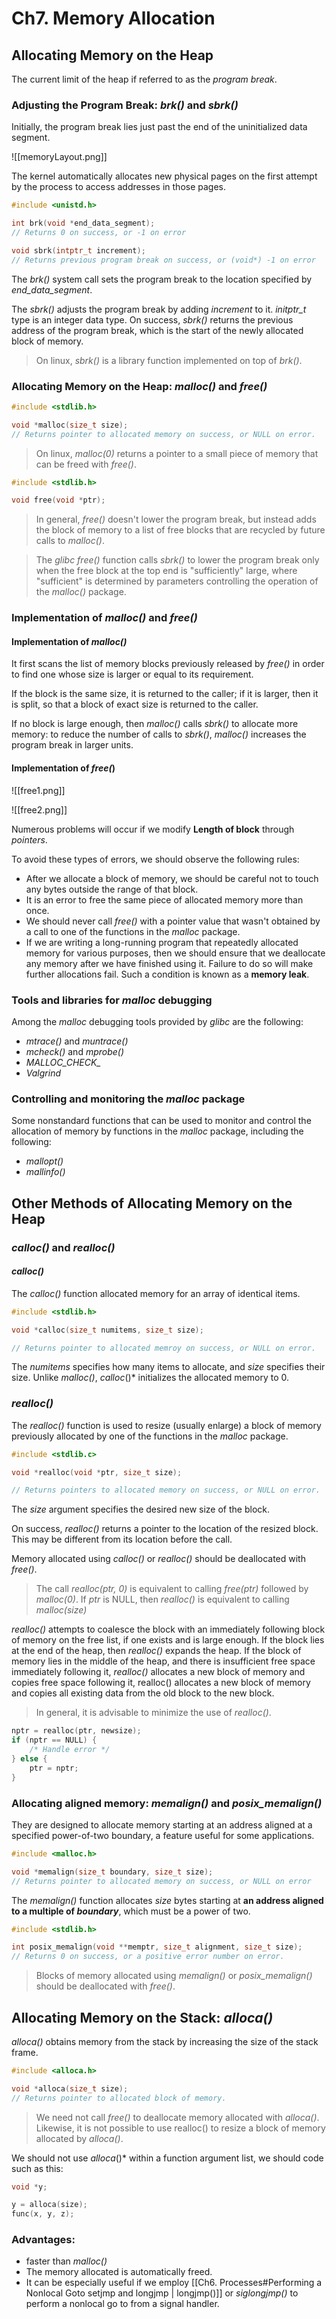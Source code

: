# Ch7. Memory Allocation

## Allocating Memory on the Heap

The current limit of the heap if referred to as the *program break*.

### Adjusting the Program Break: *brk()* and *sbrk()*

Initially, the program break lies just past the end of the uninitialized data segment.

![[memoryLayout.png]]

The kernel automatically allocates new physical pages on the first attempt by the process to access addresses in those pages.

```c
#include <unistd.h>

int brk(void *end_data_segment);
// Returns 0 on success, or -1 on error

void sbrk(intptr_t increment);
// Returns previous program break on success, or (void*) -1 on error

```

The *brk()* system call sets the program break to the location specified by *end_data_segment*.

The *sbrk()* adjusts the program break by adding *increment* to it.
*initptr_t* type is an integer data type. On success, *sbrk()* returns the previous address of the program break, which is the start of the newly allocated block of memory.
> On linux, *sbrk()* is a library function implemented on top of *brk()*.

### Allocating Memory on the Heap: *malloc()* and *free()*

```c
#include <stdlib.h>

void *malloc(size_t size);
// Returns pointer to allocated memory on success, or NULL on error.
```
> On linux, *malloc(0)* returns a pointer to a small piece of memory that can be freed with *free()*.


```c
#include <stdlib.h>

void free(void *ptr);
```

> In general, *free()* doesn't lower the program break, but instead adds the block of memory to a list of free blocks that are recycled by future calls to *malloc()*.

> The *glibc free()* function calls *sbrk()* to lower the program break only when the free block at the top end is "sufficiently" large, where "sufficient" is determined by parameters controlling the operation of the *malloc()* package.

### Implementation of *malloc()* and *free()*

#### Implementation of *malloc()*
It first scans the list of memory blocks previously released by *free()* in order to find one whose size is larger or equal to its requirement. 

If the block is the same size, it is returned to the caller; if it is larger, then it is split, so that a block of exact size is returned to the caller.

If no block is large enough, then *malloc()* calls *sbrk()* to allocate more memory: to reduce the number of calls to *sbrk()*, *malloc()* increases the program break in larger units.


#### Implementation of *free(*)

![[free1.png]]

![[free2.png]]

Numerous problems will occur if we modify **Length of block** through *pointers*.

To avoid these types of errors, we should observe the following rules:
- After we allocate a block of memory, we should be careful not to touch any bytes outside the range of that block.
- It is an error to free the same piece of allocated memory more than once.
- We should never call *free()* with a pointer value that wasn't obtained by a call to one of the functions in the *malloc* package.
- If we are writing a long-running program that repeatedly allocated memory for various purposes, then we should ensure that we deallocate any memory after we have finished using it. Failure to do so will make further allocations fail. Such a condition is known as a **memory leak**.

### Tools and libraries for *malloc* debugging
Among the *malloc* debugging tools provided by *glibc* are the following:
- *mtrace()* and *muntrace()*
- *mcheck()* and *mprobe()*
- *MALLOC_CHECK_*
- *Valgrind*

### Controlling and monitoring the *malloc* package
Some nonstandard functions that can be used to monitor and control the allocation of memory by functions in the *malloc* package, including the following:
- *mallopt()*
- *mallinfo()*

## Other Methods of Allocating Memory on the Heap

### *calloc()* and *realloc()*

#### *calloc()* 
The *calloc()* function allocated memory for an array of identical items.

```c
#include <stdlib.h>

void *calloc(size_t numitems, size_t size);

// Returns pointer to allocated memroy on success, or NULL on error.
```
The *numitems* specifies how many items to allocate, and *size* specifies their size.
Unlike *malloc()*, *calloc*()* initializes the allocated memory to 0.

### *realloc()*
The *realloc()* function is used to resize (usually enlarge) a block of memory previously allocated by one of the functions in the *malloc* package.

```c
#include <stdlib.c>

void *realloc(void *ptr, size_t size);

// Returns pointers to allocated memory on success, or NULL on error.
```

The *size* argument specifies the desired new size of the block.

On success, *realloc()* returns a pointer to the location of the resized block. This may be different from its location before the call.

Memory allocated using *calloc()* or *realloc()* should be deallocated with *free()*.

> The call *realloc(ptr, 0)* is equivalent to calling *free(ptr)* followed by *malloc(0)*. If *ptr* is NULL, then *realloc()* is equivalent to calling *malloc(size)*

*realloc()* attempts to coalesce the block with an immediately following block of memory on the free list, if one exists and is large enough. If the block lies at the end of the heap, then *realloc()* expands the heap. If the block of memory lies in the middle of the heap, and there is insufficient free space immediately following it, *realloc()* allocates a new block of memory and copies free space following it, realloc() allocates a new block of memory and copies all existing data from the old block to the new block.

> In general, it is advisable to minimize the use of *realloc()*.

```c
nptr = realloc(ptr, newsize);
if (nptr == NULL) {
	/* Handle error */
} else {
	ptr = nptr;
}
```


### Allocating aligned memory: *memalign()* and *posix_memalign()*

They are designed to allocate memory starting at an address aligned at a specified power-of-two boundary, a feature useful for some applications.

```c
#include <malloc.h>

void *memalign(size_t boundary, size_t size);
// Returns pointer to allocated memory on success, or NULL on error
```

The *memalign()* function allocates *size* bytes starting at **an address aligned to a multiple of *boundary***, which must be a power of two. 

```c
#include <stdlib.h>

int posix_memalign(void **memptr, size_t alignment, size_t size);
// Returns 0 on success, or a positive error number on error.
```

> Blocks of memory allocated using *memalign()* or *posix_memalign()* should be deallocated with *free()*.


## Allocating Memory on the Stack: *alloca()*

*alloca()* obtains memory from the stack by increasing the size of the stack frame.

```c
#include <alloca.h>

void *alloca(size_t size);
// Returns pointer to allocated block of memory.
```

> We need not call *free()* to deallocate memory allocated with *alloca()*. Likewise, it is not possible to use realloc() to resize a block of memory allocated by *alloca()*.

We should not use *alloca*()* within a function argument list, we should code such as this:
```c
void *y;

y = alloca(size);
func(x, y, z);
```

### Advantages:
- faster than *malloc()*
- The memory allocated is automatically freed.
- It can be especially useful if we employ [[Ch6. Processes#Performing a Nonlocal Goto setjmp and longjmp | longjmp()]] or *siglongjmp()* to perform a  nonlocal go to from a signal handler.